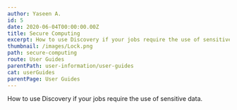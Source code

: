 ```yaml
---
author: Yaseen A.
id: 5
date: 2020-06-04T00:00:00.00Z
title: Secure Computing
excerpt: How to use Discovery if your jobs require the use of sensitive data.
thumbnail: /images/Lock.png
path: secure-computing
route: User Guides
parentPath: user-information/user-guides
cat: userGuides
parentPage: User Guides
---
```

How to use Discovery if your jobs require the use of sensitive data.
